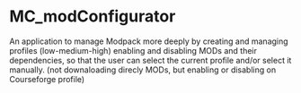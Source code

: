 # MC_modConfigurator
 An application to manage Modpack more deeply by creating and managing profiles (low-medium-high) enabling and disabling MODs and their dependencies, so that the user can select the current profile and/or select it manually. (not downaloading direcly MODs, but enabling or disabling on Courseforge profile)
